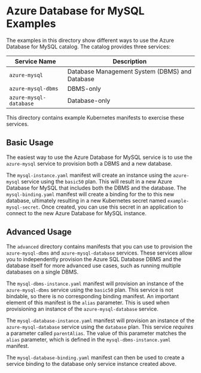 # Azure Database for MySQL Examples

The examples in this directory show different ways to use the Azure Database for MySQL catalog. The catalog provides three services:

| Service Name | Description |
|--------------|-------------|
| `azure-mysql` | Database Management System (DBMS) and Database |
| `azure-mysql-dbms` | DBMS-only |
| `azure-mysql-database` | Database-only |

This directory contains example Kubernetes manifests to exercise these services.

## Basic Usage

The easiest way to use the Azure Database for MySQL service is to use the `azure-mysql` service to provision both a DBMS and a new database.

The `mysql-instance.yaml` manifest will create an instance using the `azure-mysql` service using the `basic50` plan. This will result in a new Azure Database for MySQL that includes both the DBMS and the database. The `mysql-binding.yaml` manifest will create a binding for the to this new database, ultimately resulting in a new Kubernetes secret named `example-mysql-secret`. Once created, you can use this secret in an application to connect to the new Azure Database for MySQL instance.

## Advanced Usage

The `advanced` directory contains manifests that you can use to provision the `azure-mysql-dbms` and `azure-mysql-database` services. These services allow you to independently provision the Azure SQL Database DBMS and the database itself for more advanced use cases, such as running multiple databases on a single DBMS.

The `mysql-dbms-instance.yaml` manifest will provision an instance of the `azure-mysql-dbms` service using the `basic50` plan. This service is not bindable, so there is no corresponding binding manifest. An important element of this manifest is the `alias` parameter. This is used when provisioning an instance of the `azure-mysql-database` service.

The `mysql-database-instance.yaml` manifest will provision an instance of the `azure-mysql-database` service using the `database` plan. This service *requires* a parameter called `parentAlias`. The value of this parameter matches the `alias` parameter,  which is defined in the `mysql-dbms-instance.yaml` manifest.

The `mysql-database-binding.yaml` manifest can then be used to create a service binding to the database only service instance created above.
